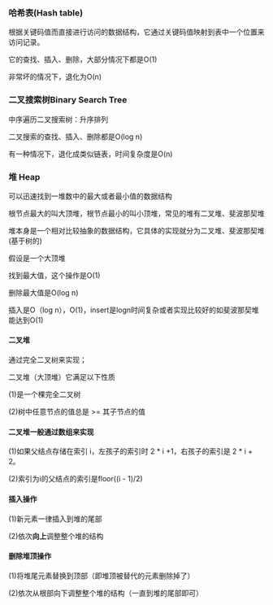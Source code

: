 ### 哈希表(Hash table)

根据关键码值而直接进行访问的数据结构，它通过关键码值映射到表中一个位置来访问记录。

它的查找、插入、删除，大部分情况下都是O(1)

非常坏的情况下，退化为O(n)



### 二叉搜索树Binary Search Tree

中序遍历二叉搜索树：升序排列

二叉搜索的查找、插入、删除都是O(log n)

有一种情况下，退化成类似链表，时间复杂度是O(n)



### 堆 Heap

可以迅速找到一堆数中的最大或者最小值的数据结构

根节点最大的叫大顶堆，根节点最小的叫小顶堆，常见的堆有二叉堆、斐波那契堆



堆本身是一个相对比较抽象的数据结构，它具体的实现就分为二叉堆、斐波那契堆(基于树的)



假设是一个大顶堆

找到最大值，这个操作是O(1)

删除最大值是O(log n)

插入是O（log n），O(1)，insert是logn时间复杂或者实现比较好的如斐波那契堆能达到O(1)



#### 二叉堆

通过完全二叉树来实现；

二叉堆（大顶堆）它满足以下性质

(1)是一个棵完全二叉树

(2)树中任意节点的值总是 >= 其子节点的值

#### 二叉堆一般通过数组来实现

(1)如果父结点存储在索引 i，左孩子的索引时 2 * i +1，右孩子的索引是 2 * i + 2。

(2)索引为i的父结点的索引是floor((i - 1)/2)

#### 插入操作

(1)新元素一律插入到堆的尾部

(2)依次**向上**调整整个堆的结构

#### 删除堆顶操作

(1)将堆尾元素替换到顶部（即堆顶被替代的元素删除掉了）

(2)依次从根部向下调整整个堆的结构（一直到堆的尾部即可）